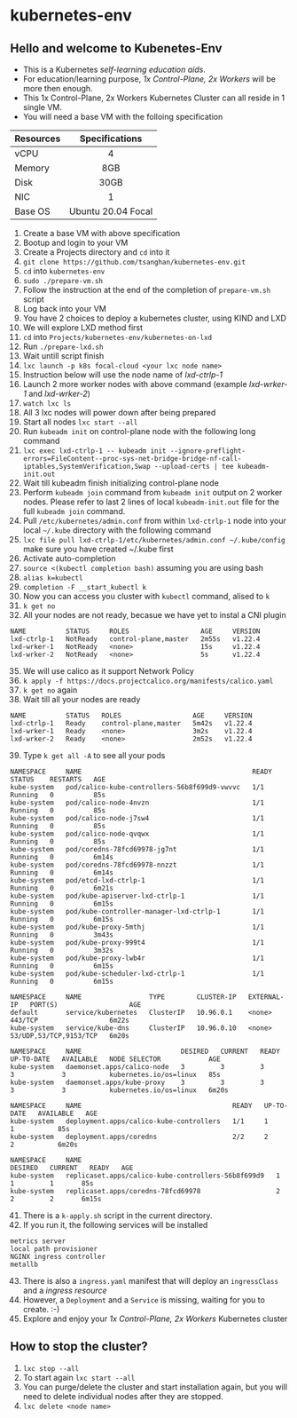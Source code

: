 # kubernetes-env

## Hello and welcome to Kubenetes-Env

* This is a Kubernetes *self-learning education aids*.
* For education/learning purpose, *1x Control-Plane, 2x Workers* will be more then enough.
* This 1x Control-Plane, 2x Workers Kubernetes Cluster can all reside in 1 single VM.
* You will need a base VM with the folloing specification

| Resources | Specifications     |
| --------- |:------------------:|
| vCPU      | 4                  |
| Memory    | 8GB                |
| Disk      | 30GB               |
| NIC       | 1                  |
| Base OS   | Ubuntu 20.04 Focal |

1. Create a base VM with above specification
2. Bootup and login to your VM
3. Create a Projects directory and `cd` into it
4. `git clone https://github.com/tsanghan/kubernetes-env.git`
5. `cd` into `kubernetes-env`
6. `sudo ./prepare-vm.sh`
7. Follow the instruction at the end of the completion of `prepare-vm.sh` script
8. Log back into your VM
9. You have 2 choices to deploy a kubernetes cluster, using KIND and LXD
10. We will explore LXD method first
11. `cd` into `Projects/kubernetes-env/kubernetes-on-lxd`
12. Run `./prepare-lxd.sh`
13. Wait untill script finish
14. `lxc launch -p k8s focal-cloud <your lxc node name>`
15. Instruction below will use the node name of *lxd-ctrlp-1*
16. Launch 2 more worker nodes with above command (example *lxd-wrker-1* and *lxd-wrker-2*)
17. `watch lxc ls`
18. All 3 lxc nodes will power down after being prepared
19. Start all nodes `lxc start --all`
20. Run `kubeadm init` on control-plane node with the following long command
21. `lxc exec lxd-ctrlp-1 -- kubeadm init --ignore-preflight-errors=FileContent--proc-sys-net-bridge-bridge-nf-call-iptables,SystemVerification,Swap --upload-certs | tee kubeadm-init.out`  
22. Wait till kubeadm finish initializing control-plane node
23. Perform `kubeadm join` command from `kubeadm init` output on 2 worker nodes. Please refer to last 2 lines of local `kubeadm-init.out` file for the full `kubeadm join` command.
24. Pull `/etc/kubernetes/admin.conf` from within `lxd-ctrlp-1` node into your local `~/.kube` directory with the following command
25. `lxc file pull lxd-ctrlp-1/etc/kubernetes/admin.conf ~/.kube/config` make sure you have created ~/.kube first
26. Activate auto-completion
27. `source <(kubectl completion bash)` assuming you are using bash
28. `alias k=kubectl`
29. `completion -F __start_kubectl k`
30. Now you can access you cluster with `kubectl` command, alised to `k`
31. `k get no`
32. All your nodes are not ready, becasue we have yet to instal a CNI plugin
```
NAME          STATUS     ROLES                  AGE     VERSION
lxd-ctrlp-1   NotReady   control-plane,master   2m55s   v1.22.4
lxd-wrker-1   NotReady   <none>                 15s     v1.22.4
lxd-wrker-2   NotReady   <none>                 5s      v1.22.4
```
35. We will use calico as it support Network Policy
36. `k apply -f https://docs.projectcalico.org/manifests/calico.yaml`
37. `k get no` again
38. Wait till all your nodes are ready
```
NAME          STATUS   ROLES                  AGE     VERSION
lxd-ctrlp-1   Ready    control-plane,master   5m42s   v1.22.4
lxd-wrker-1   Ready    <none>                 3m2s    v1.22.4
lxd-wrker-2   Ready    <none>                 2m52s   v1.22.4
```
39. Type `k get all -A` to see all your pods
```
NAMESPACE     NAME                                           READY   STATUS    RESTARTS   AGE
kube-system   pod/calico-kube-controllers-56b8f699d9-vwvvc   1/1     Running   0          85s
kube-system   pod/calico-node-4nvzn                          1/1     Running   0          85s
kube-system   pod/calico-node-j7sw4                          1/1     Running   0          85s
kube-system   pod/calico-node-qvqwx                          1/1     Running   0          85s
kube-system   pod/coredns-78fcd69978-jg7nt                   1/1     Running   0          6m14s
kube-system   pod/coredns-78fcd69978-nnzzt                   1/1     Running   0          6m14s
kube-system   pod/etcd-lxd-ctrlp-1                           1/1     Running   0          6m21s
kube-system   pod/kube-apiserver-lxd-ctrlp-1                 1/1     Running   0          6m15s
kube-system   pod/kube-controller-manager-lxd-ctrlp-1        1/1     Running   0          6m15s
kube-system   pod/kube-proxy-5mthj                           1/1     Running   0          3m43s
kube-system   pod/kube-proxy-999t4                           1/1     Running   0          3m32s
kube-system   pod/kube-proxy-lwb4r                           1/1     Running   0          6m15s
kube-system   pod/kube-scheduler-lxd-ctrlp-1                 1/1     Running   0          6m15s

NAMESPACE     NAME                 TYPE        CLUSTER-IP   EXTERNAL-IP   PORT(S)                  AGE
default       service/kubernetes   ClusterIP   10.96.0.1    <none>        443/TCP                  6m22s
kube-system   service/kube-dns     ClusterIP   10.96.0.10   <none>        53/UDP,53/TCP,9153/TCP   6m20s

NAMESPACE     NAME                         DESIRED   CURRENT   READY   UP-TO-DATE   AVAILABLE   NODE SELECTOR            AGE
kube-system   daemonset.apps/calico-node   3         3         3       3            3           kubernetes.io/os=linux   85s
kube-system   daemonset.apps/kube-proxy    3         3         3       3            3           kubernetes.io/os=linux   6m20s

NAMESPACE     NAME                                      READY   UP-TO-DATE   AVAILABLE   AGE
kube-system   deployment.apps/calico-kube-controllers   1/1     1            1           85s
kube-system   deployment.apps/coredns                   2/2     2            2           6m20s

NAMESPACE     NAME                                                 DESIRED   CURRENT   READY   AGE
kube-system   replicaset.apps/calico-kube-controllers-56b8f699d9   1         1         1       85s
kube-system   replicaset.apps/coredns-78fcd69978                   2         2         2       6m15s
```
41. There is a `k-apply.sh` script in the current directory.
42. If you run it, the following services will be installed
```
metrics server
local path provisioner
NGINX ingress controller
metallb
```
43. There is also a `ingress.yaml` manifest that will deploy an `ingressClass` and a *ingress resource*
44. However, a `Deployment` and a `Service` is missing, waiting for you to create. :-)
45. Explore and enjoy your *1x Control-Plane, 2x Workers* Kubernetes cluster

## How to stop the cluster?
1. `lxc stop --all`
2. To start again `lxc start --all`
3. You can purge/delete the cluster and start installation again, but you will need to delete individual nodes after they are stopped.
4. `lxc delete <node name>` 
